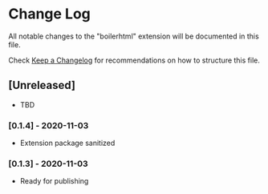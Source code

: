 # Change Log

All notable changes to the "boilerhtml" extension will be documented in this file.

Check [Keep a Changelog](http://keepachangelog.com/) for recommendations on how to structure this file.

## [Unreleased]

- TBD

### [0.1.4] - 2020-11-03

- Extension package sanitized

### [0.1.3] - 2020-11-03

- Ready for publishing
